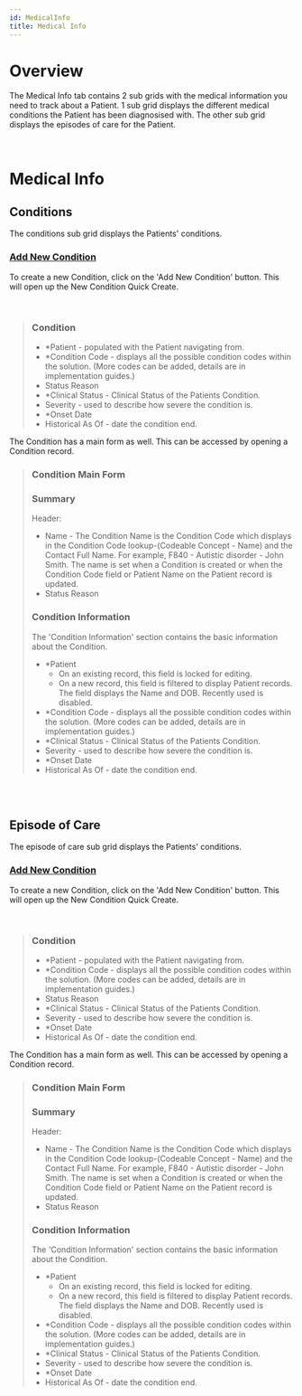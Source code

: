 ```yaml
---
id: MedicalInfo
title: Medical Info
---
```

# Overview

The Medical Info tab contains 2 sub grids with the medical information you need to track about a Patient. 1 sub grid displays the different medical conditions the Patient has been diagnosised with. The other sub grid displays the episodes of care for the Patient. 

 <br />

# Medical Info 

## Conditions

The conditions sub grid displays the Patients' conditions. 

### <u> Add New Condition </u> 

To create a new Condition, click on the 'Add New Condition' button. This will open up the New Condition Quick Create.

<br />

> ### Condition
> 
> - *Patient - populated with the Patient navigating from.
> - *Condition Code - displays all the possible condition codes within the solution. (More codes can be added, details are in implementation guides.)
> - Status Reason 
> - *Clinical Status - Clinical Status of the Patients Condition. 
> - Severity - used to describe how severe the condition is. 
> - *Onset Date
> - Historical As Of - date the condition end. 

The Condition has a main form as well. This can be accessed by opening a Condition record. 

> ### Condition Main Form
> 
> ### Summary
> Header: 
> - Name -  The Condition Name is the Condition Code which displays in the Condition Code lookup-(Codeable Concept - Name) and the Contact Full Name. For example, F840 - Autistic disorder - John Smith. The name is set when a Condition is created or when the Condition Code field or Patient Name on the Patient record is updated. 
> - Status Reason 
> 
> ### Condition Information
> The 'Condition Information' section contains the basic information about the Condition.
>
> - *Patient
>   - On an existing record, this field is locked for editing. 
>   - On a new record, this field is filtered to display Patient records. The field displays the Name and DOB. Recently used is disabled. 
> - *Condition Code - displays all the possible condition codes within the solution. (More codes can be added, details are in implementation guides.)
> - *Clinical Status - Clinical Status of the Patients Condition. 
> - Severity - used to describe how severe the condition is. 
> - *Onset Date
> - Historical As Of - date the condition end. 
 <br />
 <br />


## Episode of Care

The episode of care sub grid displays the Patients' conditions. 

### <u> Add New Condition </u> 

To create a new Condition, click on the 'Add New Condition' button. This will open up the New Condition Quick Create.

<br />

> ### Condition
> 
> - *Patient - populated with the Patient navigating from.
> - *Condition Code - displays all the possible condition codes within the solution. (More codes can be added, details are in implementation guides.)
> - Status Reason 
> - *Clinical Status - Clinical Status of the Patients Condition. 
> - Severity - used to describe how severe the condition is. 
> - *Onset Date
> - Historical As Of - date the condition end. 

The Condition has a main form as well. This can be accessed by opening a Condition record. 

> ### Condition Main Form
> 
> ### Summary
> Header: 
> - Name -  The Condition Name is the Condition Code which displays in the Condition Code lookup-(Codeable Concept - Name) and the Contact Full Name. For example, F840 - Autistic disorder - John Smith. The name is set when a Condition is created or when the Condition Code field or Patient Name on the Patient record is updated. 
> - Status Reason 
> 
> ### Condition Information
> The 'Condition Information' section contains the basic information about the Condition.
>
> - *Patient
>   - On an existing record, this field is locked for editing. 
>   - On a new record, this field is filtered to display Patient records. The field displays the Name and DOB. Recently used is disabled. 
> - *Condition Code - displays all the possible condition codes within the solution. (More codes can be added, details are in implementation guides.)
> - *Clinical Status - Clinical Status of the Patients Condition. 
> - Severity - used to describe how severe the condition is. 
> - *Onset Date
> - Historical As Of - date the condition end. 
 <br />
 <br />